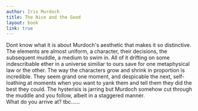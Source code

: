 ```yaml
---
author: Iris Murdoch
title: The Nice and the Good
layout: book
link: true
---
```

Dont know what it is about Murdoch's aesthetic that makes it so distinctive. The elements are almost uniform, a character, their decisions, the subsequent muddle, a medium to swim in. All of it drifting on some indescribable ether in a universe similiar to ours save for one metaphysical law or the other. The way the characters grow and shrink in proportion is incredible. They seem grand one moment, and despicable the next, self-loathing at moments when you want to yank them and tell them they did the best they could. The hysterisis is jarring but Murdoch somehow cut through the muddle and you follow, albeit in a staggered manner.
<br/>
What do you arrive at?
tbc......